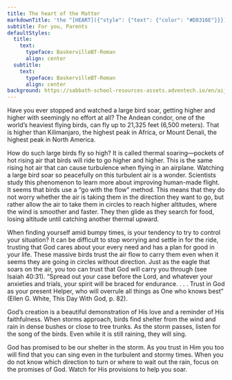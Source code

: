 ```yaml
---
title: The heart of the Matter
markdownTitle: 'the ^[HEART]({"style": {"text": {"color": "#D8316E"}}}) of the ^[MATTER]({"style": {"text": {"color": "#00B4C0"}}})'
subtitle: For you, Parents
defaultStyles:
  title:
    text:
      typeface: BaskervilleBT-Roman
      align: center
  subtitle:
    text:
      typeface: BaskervilleBT-Roman
      align: center
background: https://sabbath-school-resources-assets.adventech.io/en/aij/2025-01-bg/assets/09-04.png
---
```


Have you ever stopped and watched a large bird soar, getting higher and higher with seemingly no effort at all? The Andean condor, one of the world’s heaviest flying birds, can fly up to 21,325 feet (6,500 meters). That is higher than Kilimanjaro, the highest peak in Africa, or Mount Denali, the highest peak in North America.  

How do such large birds fly so high? It is called thermal soaring—pockets of hot rising air that birds will ride to go higher and higher. This is the same rising hot air that can cause turbulence when flying in an airplane. Watching a large bird soar so peacefully on this turbulent air is a wonder. Scientists study this phenomenon to learn more about improving human-made flight. It seems that birds use a “go with the flow” method. This means that they do not worry whether the air is taking them in the direction they want to go, but rather allow the air to take them in circles to reach higher altitudes, where the wind is smoother and faster. They then glide as they search for food, losing altitude until catching another thermal upward. 

When finding yourself amid bumpy times, is your tendency to try to control your situation? It can be difficult to stop worrying and settle in for the ride, trusting that God cares about your every need and has a plan for good in your life. These massive birds trust the air flow to carry them even when it seems they are going in circles without direction. Just as the eagle that soars on the air, you too can trust that God will carry you through (see Isaiah 40:31). “Spread out your case before the Lord, and whatever your anxieties and trials, your spirit will be braced for endurance. . . . Trust in God as your present Helper, who will overrule all things as One who knows best” (Ellen G. White, This Day With God, p. 82).

God’s creation is a beautiful demonstration of His love and a reminder of His faithfulness. When storms approach, birds find shelter from the wind and rain in dense bushes or close to tree trunks. As the storm passes, listen for the song of the birds. Even while it is still raining, they will sing. 

God has promised to be our shelter in the storm. As you trust in Him you too will find that you can sing even in the turbulent and stormy times. When you do not know which direction to turn or where to wait out the rain, focus on the promises of God. Watch for His provisions to help you soar.  